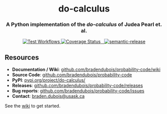 <h1 align="center" style="border-bottom: none;">do-calculus</h1>
<h3 align="center">A Python implementation of the <i>do-calculus</i> of Judea Pearl et. al.</h3>
<p align="center">
    <a href="https://github.com/bradendubois/do-calculus/actions?query=workflow%3ATest+branch%3Amain">
        <img alt="Test Workflows" src="https://github.com/bradendubois/do-calculus/workflows/Test and Release/badge.svg">
    </a>
    <a href='https://coveralls.io/github/bradendubois/do-calculus?branch=main'>
        <img src='https://coveralls.io/repos/github/bradendubois/do-calculus/badge.svg?branch=main' alt='Coverage Status' />
    </a>
    <a href="https://pypi.org/project/do-calculus/">
        <img alt="" src="https://pypip.in/v/do-calculus/badge.svg">
    </a>
    <a href="https://pypi.org/project/do-calculus/">
        <img alt="" src="https://pypip.in/wheel/do-calculus/badge.svg">
    </a>
    <a href="https://github.com/semantic-release/semantic-release">
        <img alt="semantic-release" src="https://img.shields.io/badge/%20%20%F0%9F%93%A6%F0%9F%9A%80-semantic--release-e10079.svg">
    </a>
</p>

## Resources

* **Documentation / Wiki**: [github.com/bradendubois/probability-code/wiki](https://github.com/bradendubois/probability-code/wiki)
* **Source Code**: [github.com/bradendubois/probability-code](https://github.com/bradendubois/probability-code)
* **PyPI**: [pypi.org/project/do-calculus/](https://pypi.org/project/do-calculus/)
* **Releases**: [github.com/bradendubois/probability-code/releases](https://github.com/bradendubois/probability-code/releases)
* **Bug reports**: [github.com/bradendubois/probability-code/issues](https://github.com/bradendubois/probability-code/issues)
* **Contact**: [braden.dubois@usask.ca](mailto:braden.dubois@usask.ca)

See the [wiki](https://github.com/bradendubois/probability-code/wiki) to get started.
